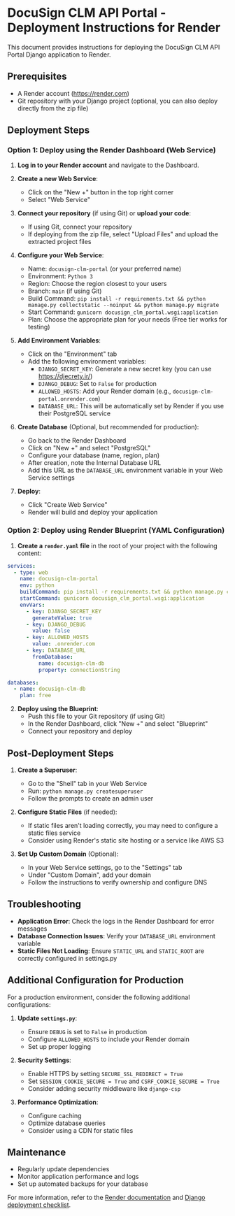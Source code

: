 # DocuSign CLM API Portal - Deployment Instructions for Render

This document provides instructions for deploying the DocuSign CLM API Portal Django application to Render.

## Prerequisites

- A Render account (https://render.com)
- Git repository with your Django project (optional, you can also deploy directly from the zip file)

## Deployment Steps

### Option 1: Deploy using the Render Dashboard (Web Service)

1. **Log in to your Render account** and navigate to the Dashboard.

2. **Create a new Web Service**:
   - Click on the "New +" button in the top right corner
   - Select "Web Service"

3. **Connect your repository** (if using Git) or **upload your code**:
   - If using Git, connect your repository
   - If deploying from the zip file, select "Upload Files" and upload the extracted project files

4. **Configure your Web Service**:
   - Name: `docusign-clm-portal` (or your preferred name)
   - Environment: `Python 3`
   - Region: Choose the region closest to your users
   - Branch: `main` (if using Git)
   - Build Command: `pip install -r requirements.txt && python manage.py collectstatic --noinput && python manage.py migrate`
   - Start Command: `gunicorn docusign_clm_portal.wsgi:application`
   - Plan: Choose the appropriate plan for your needs (Free tier works for testing)

5. **Add Environment Variables**:
   - Click on the "Environment" tab
   - Add the following environment variables:
     - `DJANGO_SECRET_KEY`: Generate a new secret key (you can use https://djecrety.ir/)
     - `DJANGO_DEBUG`: Set to `False` for production
     - `ALLOWED_HOSTS`: Add your Render domain (e.g., `docusign-clm-portal.onrender.com`)
     - `DATABASE_URL`: This will be automatically set by Render if you use their PostgreSQL service

6. **Create Database** (Optional, but recommended for production):
   - Go back to the Render Dashboard
   - Click on "New +" and select "PostgreSQL"
   - Configure your database (name, region, plan)
   - After creation, note the Internal Database URL
   - Add this URL as the `DATABASE_URL` environment variable in your Web Service settings

7. **Deploy**:
   - Click "Create Web Service"
   - Render will build and deploy your application

### Option 2: Deploy using Render Blueprint (YAML Configuration)

1. **Create a `render.yaml` file** in the root of your project with the following content:

```yaml
services:
  - type: web
    name: docusign-clm-portal
    env: python
    buildCommand: pip install -r requirements.txt && python manage.py collectstatic --noinput && python manage.py migrate
    startCommand: gunicorn docusign_clm_portal.wsgi:application
    envVars:
      - key: DJANGO_SECRET_KEY
        generateValue: true
      - key: DJANGO_DEBUG
        value: false
      - key: ALLOWED_HOSTS
        value: .onrender.com
      - key: DATABASE_URL
        fromDatabase:
          name: docusign-clm-db
          property: connectionString

databases:
  - name: docusign-clm-db
    plan: free
```

2. **Deploy using the Blueprint**:
   - Push this file to your Git repository (if using Git)
   - In the Render Dashboard, click "New +" and select "Blueprint"
   - Connect your repository and deploy

## Post-Deployment Steps

1. **Create a Superuser**:
   - Go to the "Shell" tab in your Web Service
   - Run: `python manage.py createsuperuser`
   - Follow the prompts to create an admin user

2. **Configure Static Files** (if needed):
   - If static files aren't loading correctly, you may need to configure a static files service
   - Consider using Render's static site hosting or a service like AWS S3

3. **Set Up Custom Domain** (Optional):
   - In your Web Service settings, go to the "Settings" tab
   - Under "Custom Domain", add your domain
   - Follow the instructions to verify ownership and configure DNS

## Troubleshooting

- **Application Error**: Check the logs in the Render Dashboard for error messages
- **Database Connection Issues**: Verify your `DATABASE_URL` environment variable
- **Static Files Not Loading**: Ensure `STATIC_URL` and `STATIC_ROOT` are correctly configured in settings.py

## Additional Configuration for Production

For a production environment, consider the following additional configurations:

1. **Update `settings.py`**:
   - Ensure `DEBUG` is set to `False` in production
   - Configure `ALLOWED_HOSTS` to include your Render domain
   - Set up proper logging

2. **Security Settings**:
   - Enable HTTPS by setting `SECURE_SSL_REDIRECT = True`
   - Set `SESSION_COOKIE_SECURE = True` and `CSRF_COOKIE_SECURE = True`
   - Consider adding security middleware like `django-csp`

3. **Performance Optimization**:
   - Configure caching
   - Optimize database queries
   - Consider using a CDN for static files

## Maintenance

- Regularly update dependencies
- Monitor application performance and logs
- Set up automated backups for your database

For more information, refer to the [Render documentation](https://render.com/docs) and [Django deployment checklist](https://docs.djangoproject.com/en/5.2/howto/deployment/checklist/).
